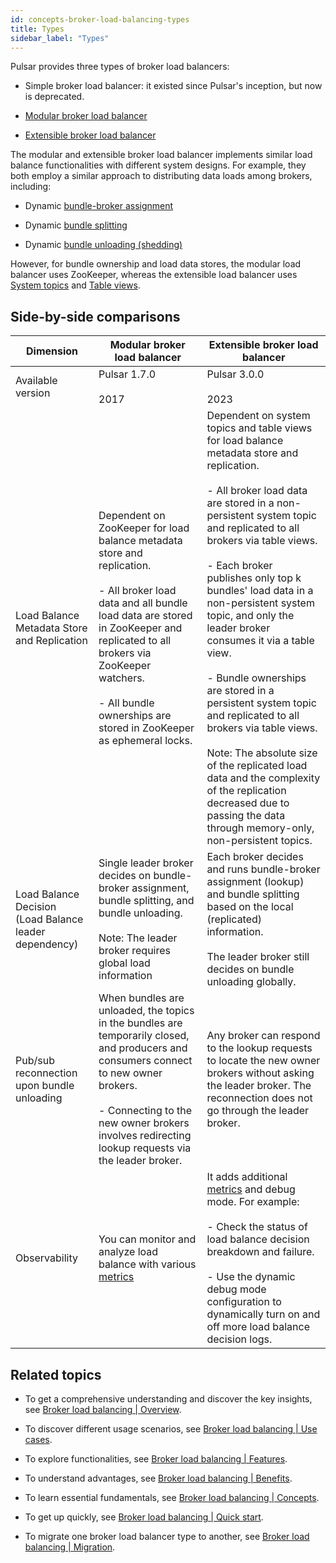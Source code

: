 ```yaml
---
id: concepts-broker-load-balancing-types
title: Types
sidebar_label: "Types"
---
```


Pulsar provides three types of broker load balancers:

- Simple broker load balancer: it existed since Pulsar's inception, but now is deprecated.

- [Modular broker load balancer](#side-by-side-comparisons)

- [Extensible broker load balancer](#side-by-side-comparisons)

The modular and extensible broker load balancer implements similar load balance functionalities with different system designs. For example, they both employ a similar approach to distributing data loads among brokers, including:

- Dynamic [bundle-broker assignment](./concepts-broker-load-balancing-concepts.md#bundle-assignment)

- Dynamic [bundle splitting](./concepts-broker-load-balancing-concepts.md#bundle-splitting)

- Dynamic [bundle unloading (shedding)](./concepts-broker-load-balancing-concepts.md#bundle-unloading)

However, for bundle ownership and load data stores, the modular load balancer uses ZooKeeper, whereas the extensible load balancer uses [System topics](./concepts-messaging.md#system-topic) and [Table views](./concepts-clients.md#tableview).

## Side-by-side comparisons

| Dimension                                  | Modular broker load balancer                                                                                                                                                                                                                                                                   |Extensible broker load balancer
|--------------------------------------------|------------------------------------------------------------------------------------------------------------------------------------------------------------------------------------------------------------------------------------------------------------------------------------------------|---
 Available version                          | Pulsar 1.7.0 <br/> <br/>2017                                                                                                                                                                                                                                                                   |Pulsar 3.0.0 <br/> <br/>2023
 Load Balance Metadata Store and Replication | Dependent on ZooKeeper for load balance metadata store and replication.<br/> <br/> - All broker load data and all bundle load data are stored in ZooKeeper and replicated to all brokers via ZooKeeper watchers. <br/><br/>- All bundle ownerships are stored in ZooKeeper as ephemeral locks. | Dependent on system topics and table views for load balance metadata store and replication. <br/> <br/> - All broker load data are stored in a non-persistent system topic and replicated to all brokers via table views. <br/> <br/>- Each broker publishes only top k bundles' load data in a non-persistent system topic, and only the leader broker consumes it via a table view. <br/> <br/> - Bundle ownerships are stored in a persistent system topic and replicated to all brokers via table views.<br/> <br/> Note: The absolute size of the replicated load data and the complexity of the replication decreased due to passing the data through memory-only, non-persistent topics.
 Load Balance Decision<br/>(Load Balance leader dependency)| Single leader broker decides on bundle-broker assignment, bundle splitting, and bundle unloading. <br/> <br/> Note: The leader broker requires global load information                                                                                                                         | Each broker decides and runs bundle-broker assignment (lookup) and bundle splitting based on the local (replicated) information. <br/><br/> The leader broker still decides on bundle unloading globally.
 Pub/sub reconnection upon bundle unloading | When bundles are unloaded, the topics in the bundles are temporarily closed, and producers and consumers connect to new owner brokers. <br/> <br/> - Connecting to the new owner brokers involves redirecting lookup requests via the leader broker.                                           |  Any broker can respond to the lookup requests to locate the new owner brokers without asking the leader broker. The reconnection does not go through the leader broker.
 Observability                              | You can monitor and analyze load balance with various [metrics](./reference-metrics.md)                                                                                                                                                                                                        | It adds additional [metrics](./reference-metrics.md) and debug mode. For example: <br/><br/> - Check the status of load balance decision breakdown and failure. <br/><br/> - Use the dynamic debug mode configuration to dynamically turn on and off more load balance decision logs.

## Related topics

- To get a comprehensive understanding and discover the key insights, see [Broker load balancing | Overview](./concepts-broker-load-balancing-overview.md).

- To discover different usage scenarios, see [Broker load balancing | Use cases](./concepts-broker-load-balancing-use-cases.md).

- To explore functionalities, see [Broker load balancing | Features](./concepts-broker-load-balancing-features.md).

- To understand advantages, see [Broker load balancing | Benefits](./concepts-broker-load-balancing-benefits.md).

- To learn essential fundamentals, see [Broker load balancing | Concepts](./concepts-broker-load-balancing-concepts.md).

- To get up quickly, see [Broker load balancing | Quick start](./concepts-broker-load-balancing-quick-start.md).

- To migrate one broker load balancer type to another, see [Broker load balancing | Migration](./concepts-broker-load-balancing-migration.md).